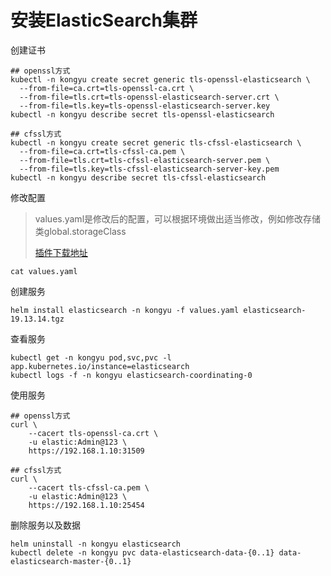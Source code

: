 # 安装ElasticSearch集群

创建证书

```
## openssl方式
kubectl -n kongyu create secret generic tls-openssl-elasticsearch \
  --from-file=ca.crt=tls-openssl-ca.crt \
  --from-file=tls.crt=tls-openssl-elasticsearch-server.crt \
  --from-file=tls.key=tls-openssl-elasticsearch-server.key
kubectl -n kongyu describe secret tls-openssl-elasticsearch

## cfssl方式
kubectl -n kongyu create secret generic tls-cfssl-elasticsearch \
  --from-file=ca.crt=tls-cfssl-ca.pem \
  --from-file=tls.crt=tls-cfssl-elasticsearch-server.pem \
  --from-file=tls.key=tls-cfssl-elasticsearch-server-key.pem
kubectl -n kongyu describe secret tls-cfssl-elasticsearch
```

修改配置

> values.yaml是修改后的配置，可以根据环境做出适当修改，例如修改存储类global.storageClass
>
> [插件下载地址](https://artifacts.elastic.co/downloads/elasticsearch-plugins)

```
cat values.yaml
```

创建服务

```shell
helm install elasticsearch -n kongyu -f values.yaml elasticsearch-19.13.14.tgz
```

查看服务

```
kubectl get -n kongyu pod,svc,pvc -l app.kubernetes.io/instance=elasticsearch
kubectl logs -f -n kongyu elasticsearch-coordinating-0
```

使用服务

```
## openssl方式
curl \
    --cacert tls-openssl-ca.crt \
    -u elastic:Admin@123 \
    https://192.168.1.10:31509

## cfssl方式
curl \
    --cacert tls-cfssl-ca.pem \
    -u elastic:Admin@123 \
    https://192.168.1.10:25454
```

删除服务以及数据

```
helm uninstall -n kongyu elasticsearch
kubectl delete -n kongyu pvc data-elasticsearch-data-{0..1} data-elasticsearch-master-{0..1}
```

